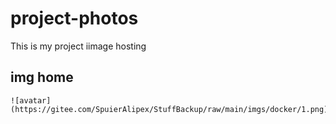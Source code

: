 # project-photos
This is my project iimage hosting

## img home
```
![avatar](https://gitee.com/SpuierAlipex/StuffBackup/raw/main/imgs/docker/1.png)
```

